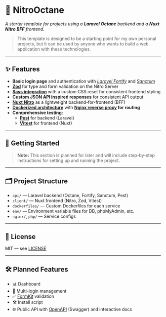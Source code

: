 # 🚀 **NitroOctane**

_A starter template for projects using a **Laravel Octane** backend and a **Nuxt Nitro BFF** frontend._

> This template is designed to be a starting point for my own personal projects, but it can be used by anyone who wants to build a web application with these technologies.

---

## ✨ Features

- **Basic login page** and authentication with [_Laravel Fortify_](https://laravel.com/docs/12.x/fortify) and [_Sanctum_](https://laravel.com/docs/12.x/sanctum)
- **[Zod](https://zod.dev/)** for type and form validation on the Nitro Server
- **[Sass integration](https://sass-lang.com/)** with a custom CSS reset for consistent frontend styling
- **Custom [JSON API](https://jsonapi.org/) inspired responses** for consistent API output
- **[Nuxt Nitro](https://nitro.unjs.io/)** as a lightweight backend-for-frontend (BFF)
- **[Dockerized architecture](https://docs.docker.com/)** with **[Nginx reverse proxy](https://docs.nginx.com/nginx/admin-guide/web-server/reverse-proxy/) for routing**
- **Comprehensive testing**:
  - **[Pest](https://pestphp.com/docs/introduction)** for backend (Laravel)
  - **[Vitest](https://vitest.dev/guide/)** for frontend (Nuxt)

---

## 🚀 Getting Started

> **Note:** This section is planned for later and will include step-by-step instructions for setting up and running the project.

---

## 🗂️ Project Structure

- `api/` — Laravel backend (Octane, Fortify, Sanctum, Pest)
- `client/` — Nuxt frontend (Nitro, Zod, Vitest)
- `dockerfiles/` — Custom Dockerfiles for each service
- `env/` — Environment variable files for DB, phpMyAdmin, etc.
- `nginx/`, `php/` — Service configs

---

## 📄 License

MIT — see [LICENSE](LICENSE)

---

## 🛠️ Planned Features

- 📊 Dashboard
- 👥 Multi-login management
- ✅ [FormKit](https://formkit.com/) validation
- 🛠️ Install script
- 🌐 Public API with [OpenAPI](https://www.openapis.org/) (Swagger) and interactive docs
